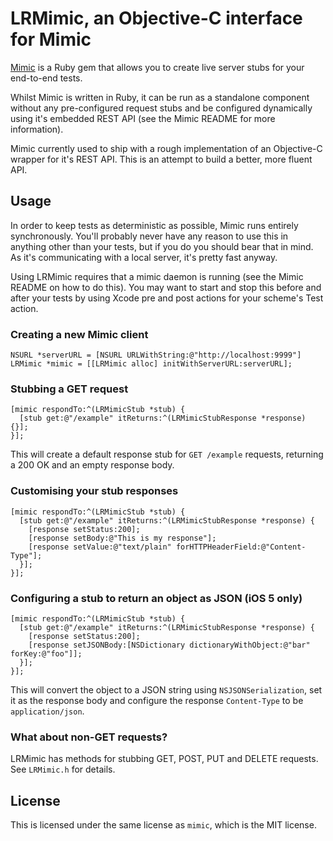 # LRMimic, an Objective-C interface for Mimic

[Mimic](http://github.com/lukeredpath/mimic) is a Ruby gem that allows you to create live server stubs for your end-to-end tests.

Whilst Mimic is written in Ruby, it can be run as a standalone component without any pre-configured request stubs and be configured dynamically using it's embedded REST API (see the Mimic README for more information).

Mimic currently used to ship with a rough implementation of an Objective-C wrapper for it's REST API. This is an attempt to build a better, more fluent API.

## Usage

In order to keep tests as deterministic as possible, Mimic runs entirely synchronously. You'll probably never have any reason to use this in anything other than your tests, but if you do you should bear that in mind. As it's communicating with a local server, it's pretty fast anyway.

Using LRMimic requires that a mimic daemon is running (see the Mimic README on how to do this). You may want to start and stop this before and after your tests by using Xcode pre and post actions for your scheme's Test action.

### Creating a new Mimic client

```objc
NSURL *serverURL = [NSURL URLWithString:@"http://localhost:9999"]
LRMimic *mimic = [[LRMimic alloc] initWithServerURL:serverURL];
```

### Stubbing a GET request

```objc
[mimic respondTo:^(LRMimicStub *stub) {
  [stub get:@"/example" itReturns:^(LRMimicStubResponse *response) {}];
}];
```

This will create a default response stub for `GET /example` requests, returning a 200 OK and an empty response body.

### Customising your stub responses

```objc
[mimic respondTo:^(LRMimicStub *stub) {
  [stub get:@"/example" itReturns:^(LRMimicStubResponse *response) {
    [response setStatus:200];
    [response setBody:@"This is my response"];
    [response setValue:@"text/plain" forHTTPHeaderField:@"Content-Type"];
  }];
}];
```

### Configuring a stub to return an object as JSON (iOS 5 only)

```objc
[mimic respondTo:^(LRMimicStub *stub) {
  [stub get:@"/example" itReturns:^(LRMimicStubResponse *response) {
    [response setStatus:200];
    [response setJSONBody:[NSDictionary dictionaryWithObject:@"bar" forKey:@"foo"]];
  }];
}];
```

This will convert the object to a JSON string using `NSJSONSerialization`, set it as the response body and configure the response `Content-Type` to be `application/json`.

### What about non-GET requests?

LRMimic has methods for stubbing GET, POST, PUT and DELETE requests. See `LRMimic.h` for details.

## License

This is licensed under the same license as `mimic`, which is the MIT license.
